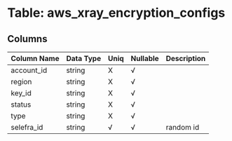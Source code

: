 # Table: aws_xray_encryption_configs

## Columns 

|  Column Name   |  Data Type  | Uniq | Nullable | Description | 
|  ----  | ----  | ----  | ----  | ---- | 
| account_id | string | X | √ |  | 
| region | string | X | √ |  | 
| key_id | string | X | √ |  | 
| status | string | X | √ |  | 
| type | string | X | √ |  | 
| selefra_id | string | √ | √ | random id | 


